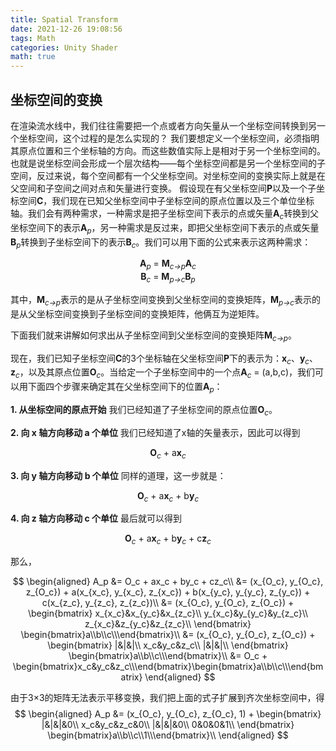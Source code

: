 ```yaml
---
title: Spatial Transform
date: 2021-12-26 19:08:56
tags: Math
categories: Unity Shader
math: true
---
```


## 坐标空间的变换 ##
在渲染流水线中，我们往往需要把一个点或者方向矢量从一个坐标空间转换到另一个坐标空间，这个过程的是怎么实现的？
我们要想定义一个坐标空间，必须指明其原点位置和三个坐标轴的方向。而这些数值实际上是相对于另一个坐标空间的。也就是说坐标空间会形成一个层次结构——每个坐标空间都是另一个坐标空间的子空间，反过来说，每个空间都有一个父坐标空间。对坐标空间的变换实际上就是在父空间和子空间之间对点和矢量进行变换。
假设现在有父坐标空间**P**以及一个子坐标空间**C**，我们现在已知父坐标空间中子坐标空间的原点位置以及三个单位坐标轴。我们会有两种需求，一种需求是把子坐标空间下表示的点或矢量**A**<sub><i>c</i></sub>转换到父坐标空间下的表示**A**<sub><i>p</i></sub>，另一种需求是反过来，即把父坐标空间下表示的点或矢量**B**<sub><i>p</i></sub>转换到子坐标空间下的表示**B**<sub><i>c</i></sub>。我们可以用下面的公式来表示这两种需求：

<center><b>A</b><sub><i>p</i></sub> = <b>M</b><sub><i>c->p</i></sub><b>A</b><sub><i>c</i></sub></center>
<center><b>B</b><sub><i>c</i></sub> = <b>M</b><sub><i>p->c</i></sub><b>B</b><sub><i>p</i></sub></center>

其中，<b>M</b><sub><i>c->p</i></sub>表示的是从子坐标空间变换到父坐标空间的变换矩阵，<b>M</b><sub><i>p->c</i></sub>表示的是从父坐标空间变换到子坐标空间的变换矩阵，他俩互为逆矩阵。

下面我们就来讲解如何求出从子坐标空间到父坐标空间的变换矩阵<b>M</b><sub><i>c->p</i></sub>。

现在，我们已知子坐标空间**C**的3个坐标轴在父坐标空间**P**下的表示为：<b>x</b><sub><i>c</i></sub>、<b>y</b><sub><i>c</i></sub>、<b>z</b><sub><i>c</i></sub>，以及其原点位置<b>O</b><sub><i>c</i></sub>。当给定一个子坐标空间中的一个点<b>A</b><sub><i>c</i></sub> = (a,b,c)，我们可以用下面四个步骤来确定其在父坐标空间下的位置<b>A</b><sub><i>p</i></sub>：

**1. 从坐标空间的原点开始**
我们已经知道了子坐标空间的原点位置<b>O</b><sub><i>c</i></sub>。

**2. 向 x 轴方向移动 a 个单位**
我们已经知道了x轴的矢量表示，因此可以得到
<center><b>O</b><sub><i>c</i></sub> + a<b>x</b><sub><i>c</i></sub></center>

**3. 向 y 轴方向移动 b 个单位**
同样的道理，这一步就是：
<center><b>O</b><sub><i>c</i></sub> + a<b>x</b><sub><i>c</i></sub> + b<b>y</b><sub><i>c</i></sub></center>

**4. 向 z 轴方向移动 c 个单位**
最后就可以得到
<center><b>O</b><sub><i>c</i></sub> + a<b>x</b><sub><i>c</i></sub> + b<b>y</b><sub><i>c</i></sub> + c<b>z</b><sub><i>c</i></sub></center>

那么，

$$
\begin{aligned}
A_p 
&= O_c + ax_c + by_c + cz_c\\
&= (x_{O_c}, y_{O_c}, z_{O_c}) + a(x_{x_c}, y_{x_c}, z_{x_c}) + b(x_{y_c}, y_{y_c}, z_{y_c}) + c(x_{z_c}, y_{z_c}, z_{z_c})\\
&= (x_{O_c}, y_{O_c}, z_{O_c}) + 
\begin{bmatrix}
x_{x_c}&x_{y_c}&x_{z_c}\\ 
y_{x_c}&y_{y_c}&y_{z_c}\\ 
z_{x_c}&z_{y_c}&z_{z_c}\\
\end{bmatrix}
\begin{bmatrix}a\\b\\c\\\end{bmatrix}\\
&= (x_{O_c}, y_{O_c}, z_{O_c}) + 
\begin{bmatrix}
|&|&|\\ 
x_c&y_c&z_c\\ 
|&|&|\\
\end{bmatrix}
\begin{bmatrix}a\\b\\c\\\end{bmatrix}\\
&= O_c + \begin{bmatrix}x_c&y_c&z_c\\\end{bmatrix}\begin{bmatrix}a\\b\\c\\\end{bmatrix}
\end{aligned}
$$

由于3$\times$3的矩阵无法表示平移变换，我们把上面的式子扩展到齐次坐标空间中，得
$$
\begin{aligned}
A_p
&= (x_{O_c}, y_{O_c}, z_{O_c}, 1) + 
\begin{bmatrix}
|&|&|&0\\ 
x_c&y_c&z_c&0\\ 
|&|&|&0\\
0&0&0&1\\
\end{bmatrix}
\begin{bmatrix}a\\b\\c\\1\\\end{bmatrix}\\
\end{aligned}
$$


